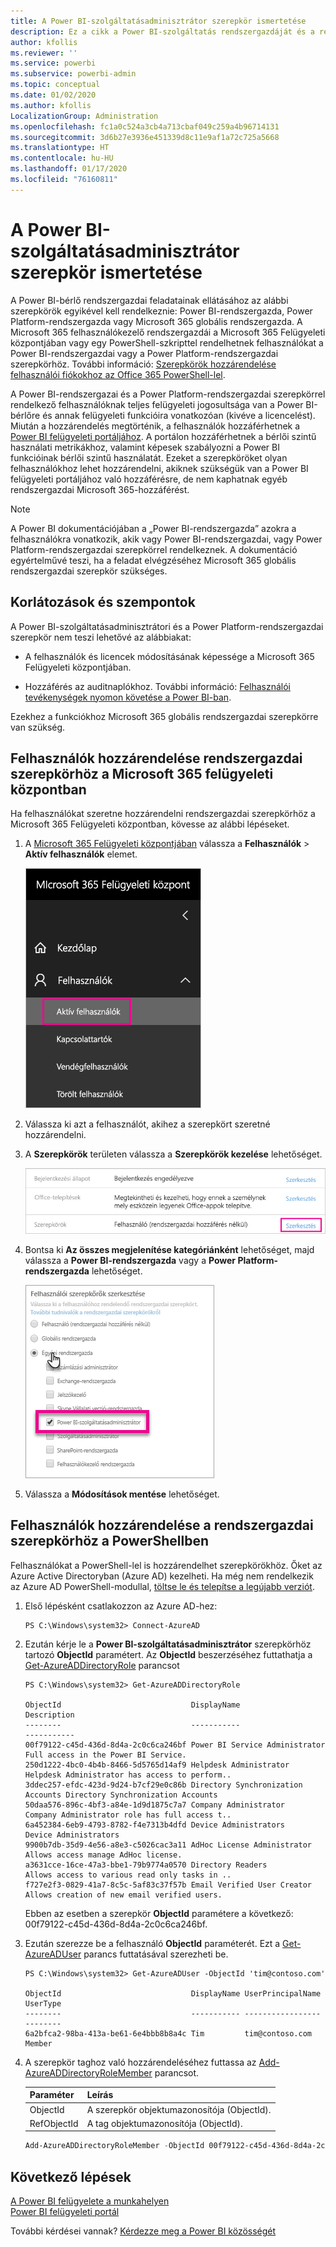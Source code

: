 ```yaml
---
title: A Power BI-szolgáltatásadminisztrátor szerepkör ismertetése
description: Ez a cikk a Power BI-szolgáltatás rendszergazdáját és a rendszergazdai jogosultságokat biztosító szerepköröket ismerteti.
author: kfollis
ms.reviewer: ''
ms.service: powerbi
ms.subservice: powerbi-admin
ms.topic: conceptual
ms.date: 01/02/2020
ms.author: kfollis
LocalizationGroup: Administration
ms.openlocfilehash: fc1a0c524a3cb4a713cbaf049c259a4b96714131
ms.sourcegitcommit: 3d6b27e3936e451339d8c11e9af1a72c725a5668
ms.translationtype: HT
ms.contentlocale: hu-HU
ms.lasthandoff: 01/17/2020
ms.locfileid: "76160811"
---
```

# <a name="understanding-power-bi-service-administrator-roles"></a>A Power BI-szolgáltatásadminisztrátor szerepkör ismertetése

A Power BI-bérlő rendszergazdai feladatainak ellátásához az alábbi szerepkörök egyikével kell rendelkeznie: Power BI-rendszergazda, Power Platform-rendszergazda vagy Microsoft 365 globális rendszergazda. A Microsoft 365 felhasználókezelő rendszergazdái a Microsoft 365 Felügyeleti központjában vagy egy PowerShell-szkripttel rendelhetnek felhasználókat a Power BI-rendszergazdai vagy a Power Platform-rendszergazdai szerepkörhöz. További információ: [Szerepkörök hozzárendelése felhasználói fiókokhoz az Office 365 PowerShell-lel](/office365/enterprise/powershell/assign-roles-to-user-accounts-with-office-365-powershell).

A Power BI-rendszergazai és a Power Platform-rendszergazdai szerepkörrel rendelkező felhasználóknak teljes felügyeleti jogosultsága van a Power BI-bérlőre és annak felügyeleti funkcióira vonatkozóan (kivéve a licencelést). Miután a hozzárendelés megtörténik, a felhasználók hozzáférhetnek a [Power BI felügyeleti portáljához](service-admin-portal.md). A portálon hozzáférhetnek a bérlői szintű használati metrikákhoz, valamint képesek szabályozni a Power BI funkcióinak bérlői szintű használatát. Ezeket a szerepköröket olyan felhasználókhoz lehet hozzárendelni, akiknek szükségük van a Power BI felügyeleti portáljához való hozzáférésre, de nem kaphatnak egyéb rendszergazdai Microsoft 365-hozzáférést.

> [!NOTE]
> A Power BI dokumentációjában a „Power BI-rendszergazda” azokra a felhasználókra vonatkozik, akik vagy Power BI-rendszergazdai, vagy Power Platform-rendszergazdai szerepkörrel rendelkeznek. A dokumentáció egyértelművé teszi, ha a feladat elvégzéséhez Microsoft 365 globális rendszergazdai szerepkör szükséges.

## <a name="limitations-and-considerations"></a>Korlátozások és szempontok

A Power BI-szolgáltatásadminisztrátori és a Power Platform-rendszergazdai szerepkör nem teszi lehetővé az alábbiakat:

* A felhasználók és licencek módosításának képessége a Microsoft 365 Felügyeleti központjában.

* Hozzáférés az auditnaplókhoz. További információ: [Felhasználói tevékenységek nyomon követése a Power BI-ban](service-admin-auditing.md).

Ezekhez a funkciókhoz Microsoft 365 globális rendszergazdai szerepkörre van szükség.

## <a name="assign-users-to-an-admin-role-in-the-microsoft-365-admin-center"></a>Felhasználók hozzárendelése rendszergazdai szerepkörhöz a Microsoft 365 felügyeleti központban

Ha felhasználókat szeretne hozzárendelni rendszergazdai szerepkörhöz a Microsoft 365 Felügyeleti központban, kövesse az alábbi lépéseket.

1. A [Microsoft 365 Felügyeleti központjában](https://portal.office.com/adminportal/home#/homepage) válassza a **Felhasználók** > **Aktív felhasználók** elemet.

    ![Microsoft 365 Felügyeleti központ](media/service-admin-role/powerbi-admin-users.png)

1. Válassza ki azt a felhasználót, akihez a szerepkört szeretné hozzárendelni.

1. A **Szerepkörök** területen válassza a **Szerepkörök kezelése** lehetőséget.

    ![Szerepkörök kezelése](media/service-admin-role/powerbi-admin-edit-roles.png)

1. Bontsa ki **Az összes megjelenítése kategóriánként** lehetőséget, majd válassza a **Power BI-rendszergazda** vagy a **Power Platform-rendszergazda** lehetőséget.

    ![Rendszergazdai szerepkör kiválasztása](media/service-admin-role/powerbi-admin-role.png)

1. Válassza a **Módosítások mentése** lehetőséget.

## <a name="assign-users-to-the-admin-role-with-powershell"></a>Felhasználók hozzárendelése a rendszergazdai szerepkörhöz a PowerShellben

Felhasználókat a PowerShell-lel is hozzárendelhet szerepkörökhöz. Őket az Azure Active Directoryban (Azure AD) kezelheti. Ha még nem rendelkezik az Azure AD PowerShell-modullal, [töltse le és telepítse a legújabb verziót](https://www.powershellgallery.com/packages/AzureAD/).

1. Első lépésként csatlakozzon az Azure AD-hez:
   ```
   PS C:\Windows\system32> Connect-AzureAD
   ```

1. Ezután kérje le a **Power BI-szolgáltatásadminisztrátor** szerepkörhöz tartozó **ObjectId** paramétert. Az **ObjectId** beszerzéséhez futtathatja a [Get-AzureADDirectoryRole](/powershell/module/azuread/get-azureaddirectoryrole) parancsot

    ```
    PS C:\Windows\system32> Get-AzureADDirectoryRole

    ObjectId                             DisplayName                        Description
    --------                             -----------                        -----------
    00f79122-c45d-436d-8d4a-2c0c6ca246bf Power BI Service Administrator     Full access in the Power BI Service.
    250d1222-4bc0-4b4b-8466-5d5765d14af9 Helpdesk Administrator             Helpdesk Administrator has access to perform..
    3ddec257-efdc-423d-9d24-b7cf29e0c86b Directory Synchronization Accounts Directory Synchronization Accounts
    50daa576-896c-4bf3-a84e-1d9d1875c7a7 Company Administrator              Company Administrator role has full access t..
    6a452384-6eb9-4793-8782-f4e7313b4dfd Device Administrators              Device Administrators
    9900b7db-35d9-4e56-a8e3-c5026cac3a11 AdHoc License Administrator        Allows access manage AdHoc license.
    a3631cce-16ce-47a3-bbe1-79b9774a0570 Directory Readers                  Allows access to various read only tasks in ..
    f727e2f3-0829-41a7-8c5c-5af83c37f57b Email Verified User Creator        Allows creation of new email verified users.
    ```

    Ebben az esetben a szerepkör **ObjectId** paramétere a következő: 00f79122-c45d-436d-8d4a-2c0c6ca246bf.

1. Ezután szerezze be a felhasználó **ObjectId** paraméterét. Ezt a [Get-AzureADUser](/powershell/module/azuread/get-azureaduser) parancs futtatásával szerezheti be.

    ```
    PS C:\Windows\system32> Get-AzureADUser -ObjectId 'tim@contoso.com'

    ObjectId                             DisplayName UserPrincipalName      UserType
    --------                             ----------- -----------------      --------
    6a2bfca2-98ba-413a-be61-6e4bbb8b8a4c Tim         tim@contoso.com        Member
    ```

1. A szerepkör taghoz való hozzárendeléséhez futtassa az [Add-AzureADDirectoryRoleMember](/powershell/module/azuread/add-azureaddirectoryrolemember) parancsot.

    | Paraméter | Leírás |
    | --- | --- |
    | ObjectId |A szerepkör objektumazonosítója (ObjectId). |
    | RefObjectId |A tag objektumazonosítója (ObjectId). |

    ```powershell
    Add-AzureADDirectoryRoleMember -ObjectId 00f79122-c45d-436d-8d4a-2c0c6ca246bf -RefObjectId 6a2bfca2-98ba-413a-be61-6e4bbb8b8a4c
    ```

## <a name="next-steps"></a>Következő lépések

[A Power BI felügyelete a munkahelyen](service-admin-administering-power-bi-in-your-organization.md)  
[Power BI felügyeleti portál](service-admin-portal.md)  

További kérdései vannak? [Kérdezze meg a Power BI közösségét](https://community.powerbi.com/)